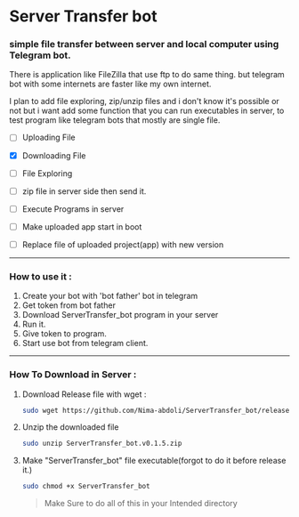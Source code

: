 # Server Transfer bot

### simple file transfer between server and local computer using Telegram bot.

There is application like FileZilla that use ftp to do same thing. but telegram bot with some internets are faster like my own internet.

I plan to add file exploring, zip/unzip files and i don't know it's possible or not but i want add some function that you can run executables in server, to test program like telegram bots that mostly are single file.



- [ ] Uploading File 
- [x] Downloading File
- [ ] File Exploring
- [ ] zip file in server side then send it.
- [ ] Execute Programs in server
- [ ] Make uploaded app start in boot
- [ ] Replace file of uploaded project(app) with new version



------

### How to use it : 

1. Create your bot with 'bot father' bot in telegram 
2. Get token from bot father
3. Download ServerTransfer_bot program in your server
4. Run it.
5. Give token to program.
6. Start use bot from telegram client.

------

### How To Download in Server :

1. Download Release file with wget :

   ```bash
   sudo wget https://github.com/Nima-abdoli/ServerTransfer_bot/releases/download/v0.1.5/ServerTransfer_bot.v0.1.5.zip
   ```

   

2. Unzip the downloaded file 

   ```bash
   sudo unzip ServerTransfer_bot.v0.1.5.zip
   ```

   

3. Make "ServerTransfer_bot" file executable(forgot to do it before release it.)

   ```bash
   sudo chmod +x ServerTransfer_bot
   ```

    

   > Make Sure to do all of this in your Intended directory
